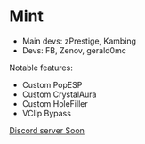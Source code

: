 # Mint 
- Main devs: zPrestige, Kambing
- Devs: FB, Zenov, gerald0mc

Notable features:
- Custom PopESP
- Custom CrystalAura
- Custom HoleFiller
- VClip Bypass

[Discord server Soon](https://discordserver.com/Mint!)

